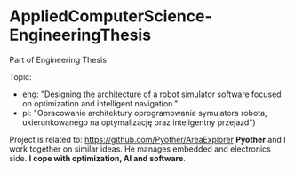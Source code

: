 # AppliedComputerScience-EngineeringThesis
Part of Engineering Thesis

Topic:  
- eng: "Designing the architecture of a robot simulator software focused on optimization and intelligent navigation." 
- pl: "Opracowanie architektury oprogramowania symulatora robota, ukierunkowanego na optymalizację oraz inteligentny przejazd")

Project is related to: https://github.com/Pyother/AreaExplorer
**Pyother** and I work together on similar ideas. He manages embedded and electronics side. **I cope with optimization,
AI and software**.